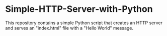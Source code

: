 # Simple-HTTP-Server-with-Python
This repository contains a simple Python script that creates an HTTP server and serves an "index.html" file with a "Hello World" message.
